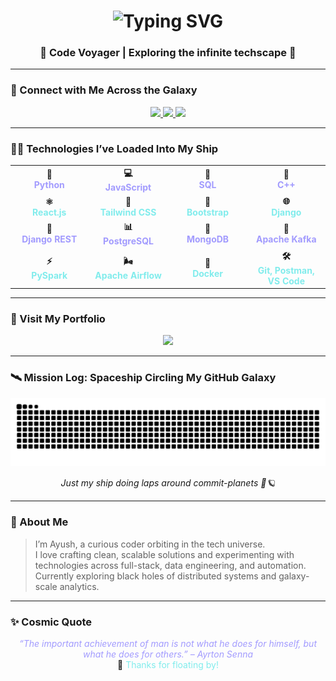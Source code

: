 <!-- 🚀 Typing Animation Title -->
<h1 align="center">
  <img src="https://readme-typing-svg.demolab.com?font=Orbitron&size=30&duration=4000&pause=500&color=A29BFE&center=true&vCenter=true&width=435&lines=Hi+I'm+Ayush+Mishra;Full-Stack+Developer;Big+Data+Engineer;DevOps+Explorer" alt="Typing SVG" />
</h1>

<h3 align="center">🌌 Code Voyager | Exploring the infinite techscape 🚀</h3>

---

### 🌠 Connect with Me Across the Galaxy

<div align="center">
  <a href="mailto:ayushmishra2004op@gmail.com" target="_blank">
    <img src="https://img.shields.io/badge/Email-ayushmishra2004op@gmail.com-A29BFE?style=for-the-badge&logo=gmail&logoColor=white"/>
  </a>
  <a href="https://linkedin.com/in/ayushmi" target="_blank">
    <img src="https://img.shields.io/badge/LinkedIn-Ayush_Mishra-81ECEC?style=for-the-badge&logo=linkedin&logoColor=white"/>
  </a>
  <a href="https://www.leetcode.com/ayush_wants_a_burger" target="_blank">
    <img src="https://img.shields.io/badge/LeetCode-ayush_wants_a_burger-A29BFE?style=for-the-badge&logo=leetcode&logoColor=white"/>
  </a>
</div>

---

### 🧑‍🚀 Technologies I’ve Loaded Into My Ship

<div align="center">

<table>
<tr>
<td align="center" width="120"><strong>🐍<br><span style="color:#A29BFE">Python</span></strong></td>
<td align="center" width="120"><strong>💻<br><span style="color:#A29BFE">JavaScript</span></strong></td>
<td align="center" width="120"><strong>🧠<br><span style="color:#A29BFE">SQL</span></strong></td>
<td align="center" width="120"><strong>🚀<br><span style="color:#A29BFE">C++</span></strong></td>
</tr>

<tr>
<td align="center"><strong>⚛️<br><span style="color:#81ECEC">React.js</span></strong></td>
<td align="center"><strong>🎨<br><span style="color:#81ECEC">Tailwind CSS</span></strong></td>
<td align="center"><strong>🎨<br><span style="color:#81ECEC">Bootstrap</span></strong></td>
<td align="center"><strong>🌐<br><span style="color:#81ECEC">Django</span></strong></td>
</tr>

<tr>
<td align="center"><strong>🔐<br><span style="color:#A29BFE">Django REST</span></strong></td>
<td align="center"><strong>📊<br><span style="color:#A29BFE">PostgreSQL</span></strong></td>
<td align="center"><strong>🍃<br><span style="color:#A29BFE">MongoDB</span></strong></td>
<td align="center"><strong>🐘<br><span style="color:#A29BFE">Apache Kafka</span></strong></td>
</tr>

<tr>
<td align="center"><strong>⚡<br><span style="color:#81ECEC">PySpark</span></strong></td>
<td align="center"><strong>🌬️<br><span style="color:#81ECEC">Apache Airflow</span></strong></td>
<td align="center"><strong>🐳<br><span style="color:#81ECEC">Docker</span></strong></td>
<td align="center"><strong>🛠️<br><span style="color:#81ECEC">Git, Postman, VS Code</span></strong></td>
</tr>
</table>

</div>

---

### 🧭 Visit My Portfolio

<p align="center">
  <a href="#" target="_blank">
    <img src="https://img.shields.io/badge/Launch%20Portfolio-Click%20Here-81ECEC?style=for-the-badge&logo=rocket&logoColor=white"/>
  </a>
</p>

---

### 🛰️ Mission Log: Spaceship Circling My GitHub Galaxy

<p align="center">
  <img src="https://raw.githubusercontent.com/AyushColas/AyushColas/output/github-contribution-grid-snake.svg" alt="spaceship orbiting planets (contributions)" />
</p>

<p align="center">
  <em>Just my ship doing laps around commit-planets 🚀🪐</em>
</p>

---

### 🌌 About Me

> I’m Ayush, a curious coder orbiting in the tech universe.  
> I love crafting clean, scalable solutions and experimenting with technologies across full-stack, data engineering, and automation.  
> Currently exploring black holes of distributed systems and galaxy-scale analytics.

---

### ✨ Cosmic Quote

<p align="center">
  <em style="color:#A29BFE">“The important achievement of man is not what he does for himself, but what he does for others.” – Ayrton Senna</em><br/>
  🌌 <span style="color:#81ECEC">Thanks for floating by!</span>
</p>
